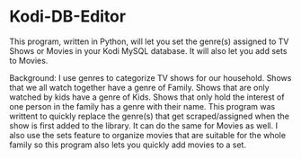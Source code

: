 # Kodi-DB-Editor

This program, written in Python, will let you set the genre(s) assigned to TV Shows or Movies in your Kodi MySQL database. It will also let you add sets to Movies. 

Background: I use genres to categorize TV shows for our household. Shows that we all watch together have a genre of Family. Shows that are only watched by kids have a genre of Kids. Shows that only hold the interest of one person in the family has a genre with their name. This program was writtent to quickly replace the genre(s) that get scraped/assigned when the show is first added to the library. It can do the same for Movies as well. I also use the sets feature to organize movies that are suitable for the whole family so this program also lets you quickly add movies to a set.
